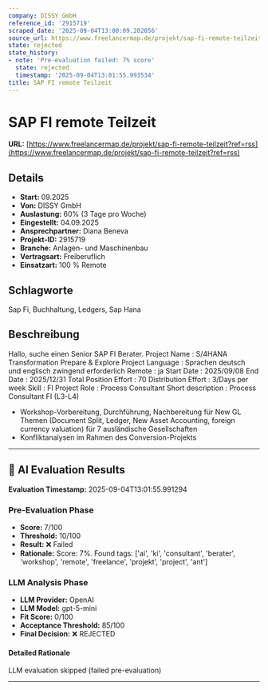 ```yaml
---
company: DISSY GmbH
reference_id: '2915719'
scraped_date: '2025-09-04T13:00:09.202056'
source_url: https://www.freelancermap.de/projekt/sap-fi-remote-teilzeit?ref=rss
state: rejected
state_history:
- note: 'Pre-evaluation failed: 7% score'
  state: rejected
  timestamp: '2025-09-04T13:01:55.993534'
title: SAP FI remote Teilzeit
---
```



# SAP FI remote Teilzeit
**URL:** [https://www.freelancermap.de/projekt/sap-fi-remote-teilzeit?ref=rss](https://www.freelancermap.de/projekt/sap-fi-remote-teilzeit?ref=rss)
## Details
- **Start:** 09.2025
- **Von:** DISSY GmbH
- **Auslastung:** 60% (3 Tage pro Woche)
- **Eingestellt:** 04.09.2025
- **Ansprechpartner:** Diana Beneva
- **Projekt-ID:** 2915719
- **Branche:** Anlagen- und Maschinenbau
- **Vertragsart:** Freiberuflich
- **Einsatzart:** 100
                                                % Remote

## Schlagworte
Sap Fi, Buchhaltung, Ledgers, Sap Hana

## Beschreibung
Hallo,
suche einen Senior SAP FI Berater.
Project Name : S/4HANA Transformation Prepare & Explore
Project Language : Sprachen deutsch und englisch zwingend erforderlich
Remote : ja
Start Date : 2025/09/08
End Date : 2025/12/31
Total Position Effort : 70
Distribution Effort : 3/Days per week
Skill : FI
Project Role : Process Consultant
Short description : Process Consultant FI (L3-L4)

- Workshop-Vorbereitung, Durchführung, Nachbereitung für New GL Themen (Document Split, Ledger, New Asset Accounting, foreign currency valuation) für 7 ausländische Gesellschaften
- Konfliktanalysen im Rahmen des Conversion-Projekts

---

## 🤖 AI Evaluation Results

**Evaluation Timestamp:** 2025-09-04T13:01:55.991294

### Pre-Evaluation Phase
- **Score:** 7/100
- **Threshold:** 10/100
- **Result:** ❌ Failed
- **Rationale:** Score: 7%. Found tags: ['ai', 'ki', 'consultant', 'berater', 'workshop', 'remote', 'freelance', 'projekt', 'project', 'ant']

### LLM Analysis Phase
- **LLM Provider:** OpenAI
- **LLM Model:** gpt-5-mini
- **Fit Score:** 0/100
- **Acceptance Threshold:** 85/100
- **Final Decision:** ❌ REJECTED

#### Detailed Rationale
LLM evaluation skipped (failed pre-evaluation)

---
